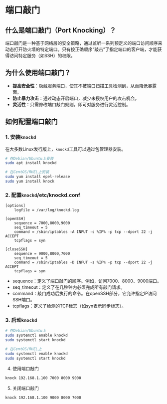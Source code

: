 # 端口敲门

## 什么是端口敲门（Port Knocking）？
端口敲门是一种基于网络层的安全策略，通过监听一系列预定义的端口访问顺序来动态打开防火墙的特定端口。只有按正确顺序“敲击”了指定端口的客户端，才能获得访问特定服务（如SSH）的权限。

## 为什么使用端口敲门？
- **提高安全性**：隐藏服务端口，使其不被端口扫描工具检测到，从而降低暴露面。
- **防止暴力攻击**：通过动态开启端口，减少未授权用户的攻击机会。
- **灵活性**：只需修改端口敲门规则，即可对服务进行灵活控制。

## 如何配置端口敲门

### 1. 安装`knockd`
在大多数Linux发行版上，`knockd`工具可以通过包管理器安装。

```bash
# 在Debian/Ubuntu上安装
sudo apt install knockd

# 在CentOS/RHEL上安装
sudo yum install epel-release
sudo yum install knock
```
### 2. 配置`knockd`/etc/knockd.conf

```config
[options]
    logfile = /var/log/knockd.log

[openSSH]
    sequence = 7000,8000,9000
    seq_timeout = 5
    command = /sbin/iptables -A INPUT -s %IP% -p tcp --dport 22 -j ACCEPT
    tcpflags = syn

[closeSSH]
    sequence = 9000,8000,7000
    seq_timeout = 5
    command = /sbin/iptables -D INPUT -s %IP% -p tcp --dport 22 -j ACCEPT
    tcpflags = syn
```

* sequence：定义了端口敲门的顺序。例如，访问7000、8000、9000端口。
* seq_timeout：定义了在几秒钟内必须完成所有敲门请求。
* command：敲门成功后执行的命令。在openSSH部分，它允许指定IP访问SSH端口。
* tcpflags：定义了检测的TCP标志（如syn表示同步标志）。

### 3. 启动`knockd`

```sh
# 在Debian/Ubuntu上
sudo systemctl enable knockd
sudo systemctl start knockd

# 在CentOS/RHEL上
sudo systemctl enable knockd
sudo systemctl start knockd
```

4. 使用端口敲门

```sh
knock 192.168.1.100 7000 8000 9000
```

5. 关闭端口敲门

```sh
knock 192.168.1.100 9000 8000 7000
```
